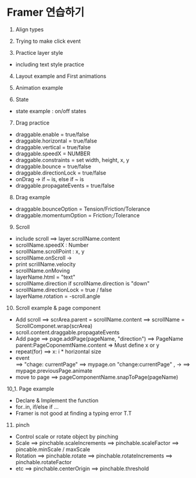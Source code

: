 # Framer 연습하기

1. Align types

2. Trying to make click event

3. Practice layer style 
 - including text style practice

4. Layout example and First animations

5. Animation example

6. State
 - state example : on/off states

7. Drag practice
 - draggable.enable = true/false
 - draggable.horizontal = true/false
 - draggable.vertical = true/false
 - draggable.speedX = NUMBER
 - draggable.constraints = set width, height, x, y
 - draggable.bounce = true/false
 - draggable.directionLock = true/false
 - onDrag -> if ~ is, else if ~ is
 - draggable.propagateEvents = true/false

8. Drag example
 - draggable.bounceOption = Tension/Friction/Tolerance
 - draggable.momentumOption = Friction;/Tolerance

9. Scroll
 - include scroll ==> layer.scrollName.content
 - scrollName.speedX : Number
 - scrollName.scrollPoint : x, y
 - scrollName.onScroll ->
 - print scrillName.velocity
 - scrollName.onMoving
 - layerName.html = "text"
 - scrollName.direction 
	if scrollName.direction is "down"
 - scrollName.directionLock = true / false
 - layerName.rotation = -scroll.angle

10. Scroll example & page component
 - Add scroll 
	==> scrArea.parent = scrollName.content
	==> scrollName = ScrollComponet.wrap(scrArea)
 - scroll.content.draggable.propagateEvents
 - Add page
	==> page.addPage(pageName, "direction") 
	==> PageName parent:PageCoponemtName.content
		=> Must define x or y 
 - repeat(for)
	==> x: i * horizontal size 
 - event 	
	==> "chage: currentPage"
	==> mypage.on "change:currentPage" , ->
 	==> mypage.previousPage.animate
 - move to page
	==> pageComponentName.snapToPage(pageName)

10_1. Page example
 - Declare & Implement the function
 - for..in, if/else if ...
 - Framer is not good at finding a typing error T.T


11. pinch
 - Control scale or rotate object by pinching
 - Scale
	==> pinchable.scaleIncrements
	==> pinchable.scaleFactor
	==> pincable.minScale / maxScale
 - Rotation	
	==> pinchable.rotate 
	==> pinchable.rotateIncrements
	==> pinchable.rotateFactor
 - etc
	==> pinchable.centerOrigin
	==> pinchable.threshold

